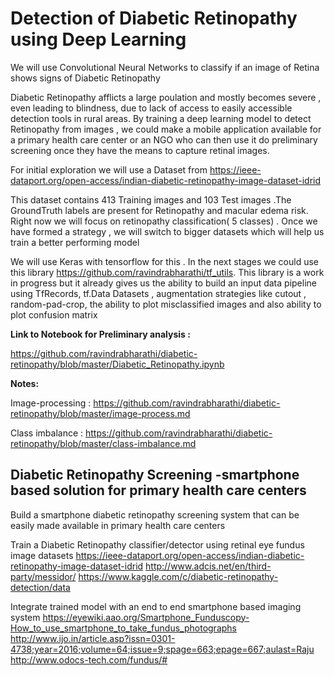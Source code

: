# Detection of Diabetic Retinopathy using Deep Learning 

We will use Convolutional Neural Networks to classify if an image of Retina shows signs of Diabetic Retinopathy 

Diabetic Retinopathy afflicts a large poulation and mostly becomes severe , even leading to blindness, due to lack of access to easily accessible detection tools in rural areas. By training a deep learning model to detect Retinopathy from images , we could make a mobile application available for a primary health care center or an NGO who can then use it do preliminary screening once they have the means to capture retinal images. 

For initial exploration we will use a Dataset from https://ieee-dataport.org/open-access/indian-diabetic-retinopathy-image-dataset-idrid

This dataset contains 413 Training images and 103 Test images .The GroundTruth labels are present for Retinopathy and macular edema risk. Right now we will focus on retinopathy classification( 5 classes) . Once we have formed a strategy , we will switch to bigger datasets which will help us train a better performing model 


We will use Keras with tensorflow for this . In the next stages we could use this library https://github.com/ravindrabharathi/tf_utils. This library is a work in progress but it already gives us the ability to build an input data pipeline using TfRecords, tf.Data Datasets , augmentation strategies like cutout , random-pad-crop, the ability to plot misclassified images and also ability to plot confusion matrix 

**Link to Notebook for Preliminary analysis :** 

https://github.com/ravindrabharathi/diabetic-retinopathy/blob/master/Diabetic_Retinopathy.ipynb

**Notes:**

Image-processing : https://github.com/ravindrabharathi/diabetic-retinopathy/blob/master/image-process.md

Class imbalance : https://github.com/ravindrabharathi/diabetic-retinopathy/blob/master/class-imbalance.md

## Diabetic Retinopathy Screening -smartphone based solution for primary health care centers
Build a smartphone diabetic retinopathy screening system that can be easily made available in primary health care centers 

Train a Diabetic Retinopathy classifier/detector using retinal eye fundus image datasets 
https://ieee-dataport.org/open-access/indian-diabetic-retinopathy-image-dataset-idrid
http://www.adcis.net/en/third-party/messidor/
https://www.kaggle.com/c/diabetic-retinopathy-detection/data

Integrate trained model with an end to end smartphone based imaging system 
https://eyewiki.aao.org/Smartphone_Funduscopy-How_to_use_smartphone_to_take_fundus_photographs
http://www.ijo.in/article.asp?issn=0301-4738;year=2016;volume=64;issue=9;spage=663;epage=667;aulast=Raju
http://www.odocs-tech.com/fundus/#
